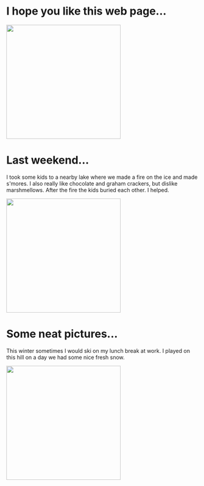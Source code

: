 # I hope you like this web page...
<img src=https://user-images.githubusercontent.com/80181083/110267478-81cce980-7f85-11eb-89ef-76147ab83b52.jpg width="300">


# Last weekend...
I took some kids to a nearby lake where we made a fire on the ice and made s'mores. I also really like chocolate and graham crackers, but dislike marshmellows. After the fire the kids buried each other. I helped.

<img src=https://user-images.githubusercontent.com/80181083/110267552-ae810100-7f85-11eb-9cad-24c076580a62.jpg width="300">

# Some neat pictures...
This winter sometimes I would ski on my lunch break at work. I played on this hill on a day we had some nice fresh snow.

<img src=https://user-images.githubusercontent.com/80181083/110267063-ac6a7280-7f84-11eb-8190-aae28772a39e.jpg width="300">
